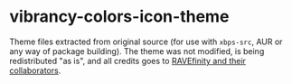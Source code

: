 # vibrancy-colors-icon-theme
Theme files extracted from original source (for use with <code>xbps-src</code>, AUR or any way of package building). The theme was not modified, is being redistributed "as is", and all credits goes to <a href="https://www.ravefinity.com/p/vibrancy-colors-gtk-icon-theme.html">RAVEfinity and their collaborators</a>.
